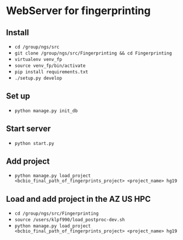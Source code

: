 # WebServer for fingerprinting
## Install
- `cd /group/ngs/src`
- `git clone /group/ngs/src/Fingerprinting && cd Fingerprinting`
- `virtualenv venv_fp`
- `source venv_fp/bin/activate`
- `pip install requirements.txt`
- `./setup.py develop`

## Set up
- `python manage.py init_db`

## Start server
- `python start.py`

## Add project
- `python manage.py load_project <bcbio_final_path_of_fingerprints_project> <project_name> hg19`

## Load and add project in the AZ US HPC
- `cd /group/ngs/src/Fingerprinting`
- `source /users/klpf990/load_postproc-dev.sh`
- `python manage.py load_project <bcbio_final_path_of_fingerprints_project> <project_name> hg19`
